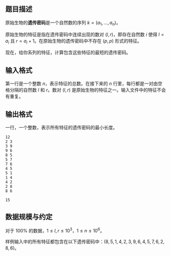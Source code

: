 ## 题目描述

原始生物的**遗传密码**是一个自然数的序列 $k=(a_1,\dots,a_n)$。

原始生物的特征是指在遗传密码中连续出现的数对 $(l,r)$，即存在自然数 $i$ 使得 $l=a_i$ 且 $r=a_i+1$。在原始生物的遗传密码中不存在 $(p,p)$ 形式的特征。

现在，给你系列的特征，计算包含这些特征的最短的遗传密码。

## 输入格式

第一行是一个整数 $n$，表示特征的总数。在接下来的 $n$ 行里，每行都是一对由空格分隔的自然数 $l$ 和 $r$。数对 $(l,r)$ 是原始生物的特征之一。输入文件中的特征不会有重复。

## 输出格式

一行，一个整数，表示所有特征的遗传密码的最小长度。

```input1
12
2 3
3 9
9 6
8 5
5 7
7 6
4 5
5 1
1 4
4 2
2 8
8 6
```

```output1
15
```

## 数据规模与约定

对于 $100\%$ 的数据，$1\le l,r\le 10^3$，$1\le n\le 10^6$。

样例输入中的所有特征都包含在以下遗传密码中：$(8,5,1,4,2,3,9,6,4,5,7,6,2,8,6)$。

